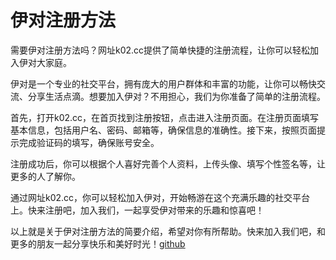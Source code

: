# 伊对注册方法

需要伊对注册方法吗？网址k02.cc提供了简单快捷的注册流程，让你可以轻松加入伊对大家庭。

伊对是一个专业的社交平台，拥有庞大的用户群体和丰富的功能，让你可以畅快交流、分享生活点滴。想要加入伊对？不用担心，我们为你准备了简单的注册流程。

首先，打开k02.cc，在首页找到注册按钮，点击进入注册页面。在注册页面填写基本信息，包括用户名、密码、邮箱等，确保信息的准确性。接下来，按照页面提示完成验证码的填写，确保账号安全。

注册成功后，你可以根据个人喜好完善个人资料，上传头像、填写个性签名等，让更多的人了解你。

通过网址k02.cc，你可以轻松加入伊对，开始畅游在这个充满乐趣的社交平台上。快来注册吧，加入我们，一起享受伊对带来的乐趣和惊喜吧！

以上就是关于伊对注册方法的简要介绍，希望对你有所帮助。快来加入我们吧，和更多的朋友一起分享快乐和美好时光！[github](https://github.com)